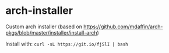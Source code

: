 # arch-installer
Custom arch installer (based on https://github.com/mdaffin/arch-pkgs/blob/master/installer/install-arch)

Install with:
```curl -sL https://git.io/fjSlI | bash```
